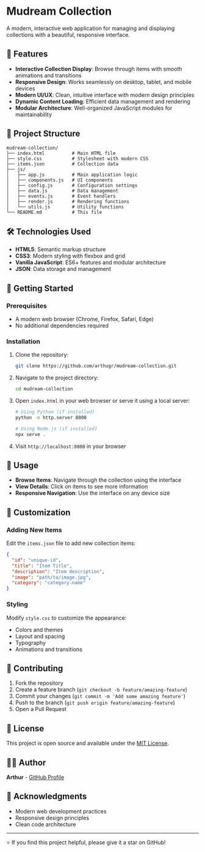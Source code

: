 # Mudream Collection

A modern, interactive web application for managing and displaying collections with a beautiful, responsive interface.

## 🚀 Features

- **Interactive Collection Display**: Browse through items with smooth animations and transitions
- **Responsive Design**: Works seamlessly on desktop, tablet, and mobile devices
- **Modern UI/UX**: Clean, intuitive interface with modern design principles
- **Dynamic Content Loading**: Efficient data management and rendering
- **Modular Architecture**: Well-organized JavaScript modules for maintainability

## 📁 Project Structure

```
mudream-collection/
├── index.html          # Main HTML file
├── style.css           # Stylesheet with modern CSS
├── items.json          # Collection data
├── js/
│   ├── app.js          # Main application logic
│   ├── components.js   # UI components
│   ├── config.js       # Configuration settings
│   ├── data.js         # Data management
│   ├── events.js       # Event handlers
│   ├── render.js       # Rendering functions
│   └── utils.js        # Utility functions
└── README.md           # This file
```

## 🛠️ Technologies Used

- **HTML5**: Semantic markup structure
- **CSS3**: Modern styling with flexbox and grid
- **Vanilla JavaScript**: ES6+ features and modular architecture
- **JSON**: Data storage and management

## 🚀 Getting Started

### Prerequisites

- A modern web browser (Chrome, Firefox, Safari, Edge)
- No additional dependencies required

### Installation

1. Clone the repository:
   ```bash
   git clone https://github.com/arthugr/mudream-collection.git
   ```

2. Navigate to the project directory:
   ```bash
   cd mudream-collection
   ```

3. Open `index.html` in your web browser or serve it using a local server:
   ```bash
   # Using Python (if installed)
   python -m http.server 8000
   
   # Using Node.js (if installed)
   npx serve .
   ```

4. Visit `http://localhost:8000` in your browser

## 📖 Usage

- **Browse Items**: Navigate through the collection using the interface
- **View Details**: Click on items to see more information
- **Responsive Navigation**: Use the interface on any device size

## 🎨 Customization

### Adding New Items

Edit the `items.json` file to add new collection items:

```json
{
  "id": "unique-id",
  "title": "Item Title",
  "description": "Item description",
  "image": "path/to/image.jpg",
  "category": "category-name"
}
```

### Styling

Modify `style.css` to customize the appearance:
- Colors and themes
- Layout and spacing
- Typography
- Animations and transitions

## 🤝 Contributing

1. Fork the repository
2. Create a feature branch (`git checkout -b feature/amazing-feature`)
3. Commit your changes (`git commit -m 'Add some amazing feature'`)
4. Push to the branch (`git push origin feature/amazing-feature`)
5. Open a Pull Request

## 📝 License

This project is open source and available under the [MIT License](LICENSE).

## 👨‍💻 Author

**Arthur** - [GitHub Profile](https://github.com/arthugr)

## 🙏 Acknowledgments

- Modern web development practices
- Responsive design principles
- Clean code architecture

---

⭐ If you find this project helpful, please give it a star on GitHub!
